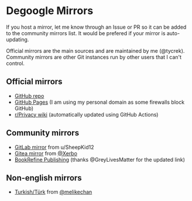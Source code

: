 # Degoogle Mirrors

If you host a mirror, let me know through an Issue or PR so it can be added to the community mirrors list. It would be prefered if your mirror is auto-updating.

Official mirrors are the main sources and are maintained by me (@tycrek). Community mirrors are other Git instances run by other users that I can't control.

## Official mirrors

- [GitHub repo](https://github.com/tycrek/degoogle)
- [GitHub Pages](https://degoogle.jmoore.dev) (I am using my personal domain as some firewalls block GitHub)
- [r/Privacy wiki](https://old.reddit.com/r/privacy/wiki/de-google) (automatically updated using GitHub Actions)

## Community mirrors

- [GitLab mirror](https://gitlab.com/SheepKid12/degoogle) from u/SheepKid12
- [Gitea mirror](https://git.xerbo.net/Xerbo/degoogle) from [@Xerbo](https://github.com/Xerbo)
- [BookRefine Publishing](https://bookrefine.com/degoogle/) (thanks @GreyLivesMatter for the updated link)

## Non-english mirrors

- [Turkish/Türk](https://github.com/melikechan/degoogle-turkish) from [@melikechan](https://github.com/melikechan)
